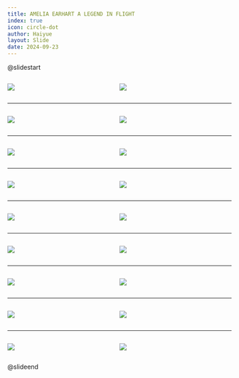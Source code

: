 ```yaml
---
title: AMELIA EARHART A LEGEND IN FLIGHT
index: true
icon: circle-dot
author: Haiyue
layout: Slide
date: 2024-09-23
---
```

 
@slidestart

<div style="display:flex">
<div style="flex:1">

![](https://raw.githubusercontent.com/yclord/reading/refs/heads/master/english/Level-Q/AMELIA%20EARHART%20A%20LEGEND%20IN%20FLIGHT/001.webp)
</div>
<div style="flex:1">

![](https://raw.githubusercontent.com/yclord/reading/refs/heads/master/english/Level-Q/AMELIA%20EARHART%20A%20LEGEND%20IN%20FLIGHT/002.webp)
</div>
</div>

---

<div style="display:flex">
<div style="flex:1">

![](https://raw.githubusercontent.com/yclord/reading/refs/heads/master/english/Level-Q/AMELIA%20EARHART%20A%20LEGEND%20IN%20FLIGHT/003.webp)
</div>
<div style="flex:1">

![](https://raw.githubusercontent.com/yclord/reading/refs/heads/master/english/Level-Q/AMELIA%20EARHART%20A%20LEGEND%20IN%20FLIGHT/004.webp)
</div>
</div>

---

<div style="display:flex">
<div style="flex:1">

![](https://raw.githubusercontent.com/yclord/reading/refs/heads/master/english/Level-Q/AMELIA%20EARHART%20A%20LEGEND%20IN%20FLIGHT/005.webp)
</div>
<div style="flex:1">

![](https://raw.githubusercontent.com/yclord/reading/refs/heads/master/english/Level-Q/AMELIA%20EARHART%20A%20LEGEND%20IN%20FLIGHT/006.webp)
</div>
</div>

---

<div style="display:flex">
<div style="flex:1">

![](https://raw.githubusercontent.com/yclord/reading/refs/heads/master/english/Level-Q/AMELIA%20EARHART%20A%20LEGEND%20IN%20FLIGHT/007.webp)
</div>
<div style="flex:1">

![](https://raw.githubusercontent.com/yclord/reading/refs/heads/master/english/Level-Q/AMELIA%20EARHART%20A%20LEGEND%20IN%20FLIGHT/008.webp)
</div>
</div>

---

<div style="display:flex">
<div style="flex:1">

![](https://raw.githubusercontent.com/yclord/reading/refs/heads/master/english/Level-Q/AMELIA%20EARHART%20A%20LEGEND%20IN%20FLIGHT/009.webp)
</div>
<div style="flex:1">

![](https://raw.githubusercontent.com/yclord/reading/refs/heads/master/english/Level-Q/AMELIA%20EARHART%20A%20LEGEND%20IN%20FLIGHT/010.webp)
</div>
</div>

---

<div style="display:flex">
<div style="flex:1">

![](https://raw.githubusercontent.com/yclord/reading/refs/heads/master/english/Level-Q/AMELIA%20EARHART%20A%20LEGEND%20IN%20FLIGHT/011.webp)
</div>
<div style="flex:1">

![](https://raw.githubusercontent.com/yclord/reading/refs/heads/master/english/Level-Q/AMELIA%20EARHART%20A%20LEGEND%20IN%20FLIGHT/012.webp)
</div>
</div>

---

<div style="display:flex">
<div style="flex:1">

![](https://raw.githubusercontent.com/yclord/reading/refs/heads/master/english/Level-Q/AMELIA%20EARHART%20A%20LEGEND%20IN%20FLIGHT/013.webp)
</div>
<div style="flex:1">

![](https://raw.githubusercontent.com/yclord/reading/refs/heads/master/english/Level-Q/AMELIA%20EARHART%20A%20LEGEND%20IN%20FLIGHT/014.webp)
</div>
</div>

---

<div style="display:flex">
<div style="flex:1">

![](https://raw.githubusercontent.com/yclord/reading/refs/heads/master/english/Level-Q/AMELIA%20EARHART%20A%20LEGEND%20IN%20FLIGHT/015.webp)
</div>
<div style="flex:1">

![](https://raw.githubusercontent.com/yclord/reading/refs/heads/master/english/Level-Q/AMELIA%20EARHART%20A%20LEGEND%20IN%20FLIGHT/016.webp)
</div>
</div>

---

<div style="display:flex">
<div style="flex:1">

![](https://raw.githubusercontent.com/yclord/reading/refs/heads/master/english/Level-Q/AMELIA%20EARHART%20A%20LEGEND%20IN%20FLIGHT/017.webp)
</div>
<div style="flex:1">

![](https://raw.githubusercontent.com/yclord/reading/refs/heads/master/english/Level-Q/AMELIA%20EARHART%20A%20LEGEND%20IN%20FLIGHT/018.webp)
</div>
</div>

@slideend